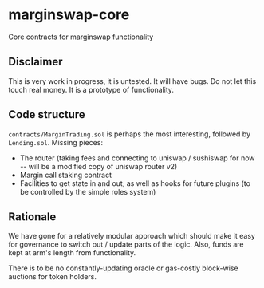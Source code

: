 # marginswap-core
Core contracts for marginswap functionality


## Disclaimer

This is very work in progress, it is untested. It will have bugs. Do not let this touch real money. It is a prototype of functionality.

## Code structure

`contracts/MarginTrading.sol` is perhaps the most interesting, followed by `Lending.sol`. Missing pieces:
* The router (taking fees and connecting to uniswap / sushiswap for now -- will be a modified copy of uniswap router v2)
* Margin call staking contract
* Facilities to get state in and out, as well as hooks for future plugins (to be controlled by the simple roles system)

## Rationale

We have gone for a relatively modular approach which should make it easy for governance to switch out / update parts of the logic. Also, funds are kept at arm's length from functionality.

There is to be no constantly-updating oracle or gas-costly block-wise auctions for token holders.
